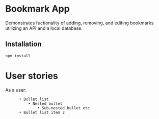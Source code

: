 # Bookmark App
Demonstrates fuctionality of adding, removing, and editing bookmarks utilizing an API and a local database. 

## Installation
```
npm install
```
# User stories


As a user:

          • Bullet list
              • Nested bullet
                  • Sub-nested bullet etc
          • Bullet list item 2 
               
